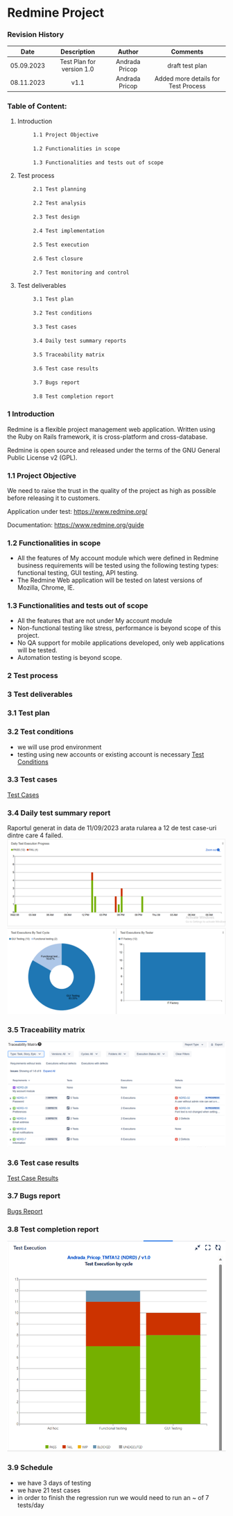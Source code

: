 # Redmine Project  


### Revision History

| Date | Description   | Author   | Comments |
| :-----: | :---: | :---: | :---: |
| 05.09.2023 | Test Plan for version 1.0   | Andrada Pricop   | draft test plan |
| 08.11.2023 | v1.1  | Andrada Pricop   | Added more details for Test Process |


### Table of Content:

1. Introduction
    
            1.1 Project Objective 
            
            1.2 Functionalities in scope

            1.3 Functionalities and tests out of scope

2. Test process
    
            2.1 Test planning
            
            2.2 Test analysis

            2.3 Test design

            2.4 Test implementation

            2.5 Test execution

            2.6 Test closure

            2.7 Test monitoring and control

3. Test deliverables
    
            3.1 Test plan
            
            3.2 Test conditions

            3.3 Test cases

            3.4 Daily test summary reports

            3.5 Traceability matrix

            3.6 Test case results

            3.7 Bugs report

            3.8 Test completion report


### 1 Introduction
Redmine is a flexible project management web application. Written using the Ruby on Rails framework, it is cross-platform and cross-database.

Redmine is open source and released under the terms of the GNU General Public License v2 (GPL).


### 1.1 Project Objective
We need to raise the trust in the quality of the project as high as possible before releasing it to customers.


Application under test: https://www.redmine.org/ 


Documentation: https://www.redmine.org/guide


### 1.2 Functionalities in scope
  - All the features of My account module which were defined in Redmine business requirements will be tested using the following testing types: functional testing, GUI testing, API testing. 
  - The Redmine Web application will be tested on latest versions of Mozilla, Chrome, IE.


### 1.3 Functionalities and tests out of scope
  - All the features that are not under My account  module 
  - Non-functional testing like stress, performance is beyond scope of this project.
  - No QA support for mobile applications developed, only web applications will be tested.
  - Automation testing is beyond scope.

 
### 2 Test process


### 3 Test deliverables


### 3.1 Test plan


### 3.2 Test conditions 
 - we will use prod environment
 - testing using new accounts or existing account is necessary
[Test Conditions]()

### 3.3 Test cases
[Test Cases](https://github.com/Andrada2192/RedmineProject/blob/main/AllTestCases.pdf)

### 3.4 Daily test summary report
Raportul generat in data de 11/09/2023 arata rularea a 12 de test case-uri dintre care 4 failed.
![Daily report](https://github.com/Andrada2192/RedmineProject/blob/main/386886359_638780408179584_6632357104543974468_n.png)
![Daily report](https://github.com/Andrada2192/RedmineProject/blob/main/380826740_876341894084574_3891748152558190536_n.png)



### 3.5 Traceability matrix
![Traceability Matrix](https://github.com/Andrada2192/RedmineProject/blob/main/TraceabilityMatrix.png)
           


### 3.6 Test case results
[Test Case Results](https://github.com/Andrada2192/RedmineProject/blob/main/TestCaseResults.pdf)



### 3.7 Bugs report
[Bugs Report](https://github.com/Andrada2192/RedmineProject/blob/main/BugsReport.pdf)



### 3.8 Test completion report
![Test Completion](https://github.com/Andrada2192/RedmineProject/blob/main/TestExecution.png)



### 3.9 Schedule
 - we have 3 days of testing
 - we have 21 test cases 
 - in order to finish the regression run we would need to run an ~ of 7 tests/day

